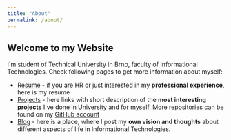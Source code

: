```yaml
---
title: "About"
permalink: /about/
---
```

## Welcome to my Website
I'm student of Technical University in Brno, faculty of Informational
Technologies. Check following pages to get more information about
myself:
+ [Resume](x00Pavel.github.io/resume) - if you are HR or just interested in my **professional experience**, here is my resume
+ [Projects](x00Pavel.github.io/projects) - here links with short
description of the **most interesting projects** I've done in University and
for myself. More repositories can be found on my [GitHub account](https://github.com/x00Pavel)
+ [Blog](x00Pavel.github.io/blog) - here is a place, where I post my **own vision and thoughts** about different aspects of life in Informational Technologies.
